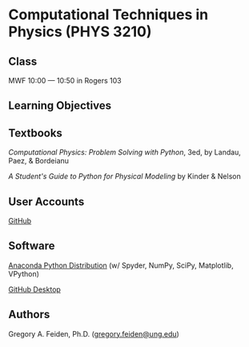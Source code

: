 # Computational Techniques in Physics (PHYS 3210)

## Class 
MWF 10:00 &mdash; 10:50 in Rogers 103

## Learning Objectives


## Textbooks
_Computational Physics: Problem Solving with Python_, 3ed, by Landau, Paez, &amp; Bordeianu

_A Student's Guide to Python for Physical Modeling_ by Kinder &amp; Nelson

## User Accounts
[GitHub](https://github.com)

## Software
[Anaconda Python Distribution](https://www.anaconda.com/distribution/) (w/ Spyder, NumPy, SciPy, Matplotlib, VPython)

[GitHub Desktop](https://desktop.github.com/)

## Authors
Gregory A. Feiden, Ph.D. (<gregory.feiden@ung.edu>)
